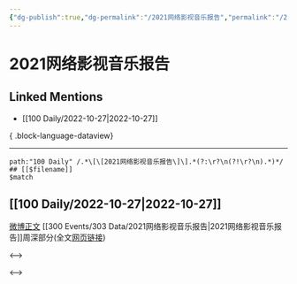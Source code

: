 ```yaml
---
{"dg-publish":true,"dg-permalink":"/2021网络影视音乐报告","permalink":"/2021网络影视音乐报告/","title":"2021网络影视音乐报告","tags":[null],"created":"2022-11-09T02:09:42.000+08:00","updated":"2023-08-24T19:14:09.606+08:00"}
---
```


# 2021网络影视音乐报告

## Linked Mentions
- [[100 Daily/2022-10-27\|2022-10-27]]

{ .block-language-dataview}

---

```expander
path:"100 Daily" /.*\[\[2021网络影视音乐报告\]\].*(?:\r?\n(?!\r?\n).*)*/
## [[$filename]]
$match
```
## [[100 Daily/2022-10-27\|2022-10-27]]
[微博正文](http://weibo.com/2410676227/MceZ4lFp5) [[300 Events/303 Data/2021网络影视音乐报告\|2021网络影视音乐报告]]周深部分(全文[网页链接](https://weibo.cn/sinaurl?u=https%3A%2F%2Fyobang.tencentmusic.com%2Fpdf%2Fwangluoyingshiyinyue2021.pdf))

<-->

<-->
